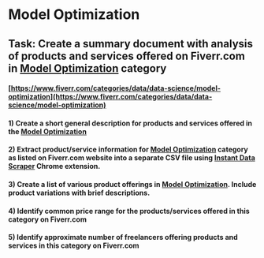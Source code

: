 # Model Optimization
## Task: Create a summary document with analysis of products and services offered on Fiverr.com in [Model Optimization](https://www.fiverr.com/categories/data/data-science/model-optimization) category
#### [https://www.fiverr.com/categories/data/data-science/model-optimization](https://www.fiverr.com/categories/data/data-science/model-optimization)
#### 1) Create a short general description for products and services offered in the [Model Optimization](https://www.fiverr.com/categories/data/data-science/model-optimization)
#### 2) Extract product/service information for [Model Optimization](https://www.fiverr.com/categories/data/data-science/model-optimization) category as listed on Fiverr.com website into a separate CSV file using [Instant Data Scraper](https://chrome.google.com/webstore/detail/instant-data-scraper/ofaokhiedipichpaobibbnahnkdoiiah) Chrome extension.
#### 3) Create a list of various product offerings in [Model Optimization](https://www.fiverr.com/categories/data/data-science/model-optimization). Include product variations with brief descriptions.
#### 4) Identify common price range for the products/services offered in this category on Fiverr.com
#### 5) Identify approximate number of freelancers offering products and services in this category on Fiverr.com
